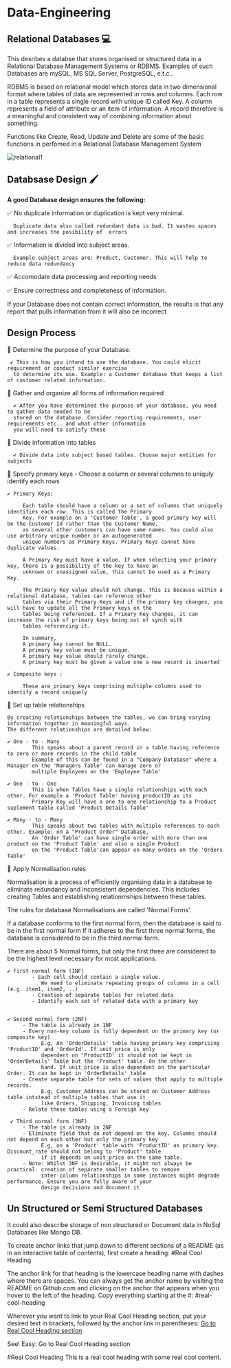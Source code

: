 # Data-Engineering

## Relational Databases 💻

This desribes a databse that stores organised or structured data in a Relational Database Management Systems or RDBMS. Examples of such Databases are mySQL, MS SQL Server, PostgreSQL, e.t.c.. 

RDBMS is based on relational model which stores data in two dimensional format where tables of data are represented in rows and columns. Each row in a table represents a single record with unique ID called Key. A column represents a field of attribute or an item of information. A record therefore is a meaningful and consistent way of combining information about something. 

Functions like Create, Read, Update and Delete are some of the basic functions in perfomed in a Relational Database Management System 

![relational1](https://user-images.githubusercontent.com/114623144/194963864-2e4c379c-ca55-4eff-ab98-b13d037e78ec.png)

## Databsase Design 🖌️

**A good Database design ensures the following:**

 ✅ No duplicate information or duplication is kept very minimal. 
 
      Duplicate data also called redundant data is bad. It wastes spaces and increases the posibility of  errors

✅ Information is divided into subject areas.

      Example subject areas are: Product, Customer. This will help to reduce data redundancy

✅ Accomodate data processing and reporting needs 

✅ Ensure correctness and completeness of information. 

   If your Database does not contain correct information, 
   the results is that any report that pulls information from it will also be incorrect
  
##  Design Process

📘 Determine the purpose of your Database.

     ✔️ This is how you intend to use the database. You could elicit requirement or conduct similar exercise
      to determine its use. Example: a Customer database that keeps a list of customer related information.

📘 Gather and organize all forms of information required

      ✔️ After you have determined the purpose of your database, you need to gather data needed to be
      stored on the database. Consider reporting requirements, user requirements etc.. and what other information
      you will need to satisfy these

📘 Divide information into tables

      ✔️ Divide data into subject based tables. Choose major entities for subjects


📘 Specify primary keys - Choose a column or several columns to uniquly identify each rows
  
    ✔️ Primary Keys:
    
         Each table should have a column or a set of columns that uniquely identifies each row. This is called the Primary
         Key. For example on a 'Customer Table', a good primary key will be the Customer Id rather than the Customer Name, 
         as several other customers can have same names. You could also use arbitrary unique number or an autogenerated 
         unique numbers as Primary Keys. Primary Keys cannot have duplicate values.
    
         A Primary Key must have a value. If when selecting your primary key, there is a possibility of the key to have an
         unknown or unassigned value, this cannot be used as a Primary Key. 
    
         The Primary Key value should not change. This is because within a relational database, tables can reference other
         tables via their Primary Keys and if the primary key changes, you will have to update all the Primary keys on the
         tables being referenced. If a Primary Key changes, it can increase the risk of primary keys being out of synch with 
         tables referencing it.
    
         In summary, 
         A primary key cannot be NULL. 
         A primary key value must be unique. 
         A primary key value should rarely change. 
         A primary key must be given a value one a new record is inserted
    
    ✔️ Composite keys : 
    
         These are primary keys comprising multiple columns used to identify a record uniquely

📘 Set up table relationships

    By creating relationships between the tables, we can bring varying information together in meaningful ways.
    The different relationships are detailed below:
    
    ✔️ One - to - Many
            This speaks about a parent record in a table having reference to zero or more records in the child table
            Example of this can be found in a "Company Database" where a Manager on the 'Managers Table' can manage zero or
            multiple Employees on the 'Employee Table'
        
    ✔️ One - to - One
            This is when Tables have a single relationships with each other. For example a 'Product Table' having productID as its 
            Primary Key will have a one to one relationship to a Product suplement table called 'Product Details Table'
            
    ✔️ Many - to - Many
            This speaks about two tables with multiple references to each other. Example: on a "Product Order" Database, 
            An 'Order Table' can have single order with more than one product on the 'Product Table' and also a single Product
            on the 'Product Table'can appear on many orders on the 'Orders Table'
        

📘 Apply Normalisation rules

   Normalisation is a process of efficiently organising data in a database to eliminate redundancy and inconsistent dependencies. 
   This includes creating Tables and establishing relationmships between these tables.
   
   The rules for database Normalisations are called 'Normal Forms'. 
   
   If a database conforms to the first normal form, then the database is said to be in the first normal form
   If it adheres to the first three normal forms, the database is considered to be in the third normal form.
   
   There are about 5 Normal forms, but only the first three are considered to be the highest level necessary for most applications. 
   
    ✔️ First normal form (1NF)
            - Each cell should contain a single value. 
               We need to eliminate repeating groups of columns in a cell (e.g. item1, item2, ..)
            - Creation of separate tables for related data
            - Identify each set of related data with a primary key
            
            
    ✔️ Second normal form (2NF)
         - The table is already in 1NF
         - Every non-key column is fully dependent on the primary key (or composite key)
               E.g, An 'OrderDetails' table having primary key comprising 'ProductID' and 'OrderId'. If unit_price is only
               dependent on 'ProductID' it should not be kept in 'OrderDetails' Table but the 'Product' table. On the other
               hand. If unit_price is also dependent on the particular Order. It can be kept in 'OrderDetails' table
         - Create separate table for sets of values that apply to multiple records. 
               E.g, Customer Address can be stored on Customer Address table intstead of multiple tables that use it 
               like Orders, Shipping, Invoicing tables
         - Relate these tables using a Foreign key
         
     ✔️ Third normal form (3NF)
         - The table is already in 2NF
         - Eliminate field that do not depend on the key. Columns should not depend on each other but only the primary key
               E.g, on a 'Product' table with 'ProductID' as primary key. Discount_rate should not belong to 'Product' table
               if it depends on unit_price on the same table.
         - Note: Whilst 3NF is desirable, it might not always be practical. creation of separate smaller tables to remove 
               inter-column relationships in some instances might degrade performance. Ensure you are fully aware of your
               design decisions and document it
  


## Un Structured or Semi Structured Databases
It could also describe storage of non structured or Document data in NoSql  Databases like Mongo DB.








To create anchor links that jump down to different sections of a README (as in an interactive table of contents), first create a heading:
#Real Cool Heading

The anchor link for that heading is the lowercase heading name with dashes where there are spaces. You can always get the anchor name by visiting the README on Github.com and clicking on the anchor that appears when you hover to the left of the heading. Copy everything starting at the #:
#real-cool-heading

Wherever you want to link to your Real Cool Heading section, put your desired text in brackets, followed by the anchor link in parentheses:
[Go to Real Cool Heading section](#real-cool-heading)

See! Easy: Go to Real Cool Heading section

#Real Cool Heading
This is a real cool heading with some real cool content.
